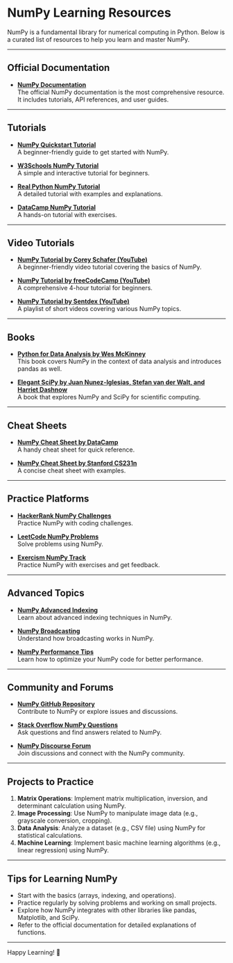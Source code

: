 # NumPy Learning Resources

NumPy is a fundamental library for numerical computing in Python. Below is a curated list of resources to help you learn and master NumPy.

---

## **Official Documentation**
- **[NumPy Documentation](https://numpy.org/doc/)**  
  The official NumPy documentation is the most comprehensive resource. It includes tutorials, API references, and user guides.

---

## **Tutorials**
- **[NumPy Quickstart Tutorial](https://numpy.org/doc/stable/user/quickstart.html)**  
  A beginner-friendly guide to get started with NumPy.

- **[W3Schools NumPy Tutorial](https://www.w3schools.com/python/numpy_intro.asp)**  
  A simple and interactive tutorial for beginners.

- **[Real Python NumPy Tutorial](https://realpython.com/numpy-tutorial/)**  
  A detailed tutorial with examples and explanations.

- **[DataCamp NumPy Tutorial](https://www.datacamp.com/community/tutorials/python-numpy-tutorial)**  
  A hands-on tutorial with exercises.

---

## **Video Tutorials**
- **[NumPy Tutorial by Corey Schafer (YouTube)](https://www.youtube.com/watch?v=QUT1VHiLmmI)**  
  A beginner-friendly video tutorial covering the basics of NumPy.

- **[NumPy Tutorial by freeCodeCamp (YouTube)](https://www.youtube.com/watch?v=GB9ByFAIAH4)**  
  A comprehensive 4-hour tutorial for beginners.

- **[NumPy Tutorial by Sentdex (YouTube)](https://www.youtube.com/playlist?list=PLQVvvaa0QuDfKTOs3Keq_kaG2P55YRn5v)**  
  A playlist of short videos covering various NumPy topics.

---

## **Books**
- **[Python for Data Analysis by Wes McKinney](https://www.oreilly.com/library/view/python-for-data/9781491957653/)**  
  This book covers NumPy in the context of data analysis and introduces pandas as well.

- **[Elegant SciPy by Juan Nunez-Iglesias, Stefan van der Walt, and Harriet Dashnow](https://www.oreilly.com/library/view/elegant-scipy/9781491922927/)**  
  A book that explores NumPy and SciPy for scientific computing.

---

## **Cheat Sheets**
- **[NumPy Cheat Sheet by DataCamp](https://www.datacamp.com/community/blog/python-numpy-cheat-sheet)**  
  A handy cheat sheet for quick reference.

- **[NumPy Cheat Sheet by Stanford CS231n](https://cs231n.github.io/python-numpy-tutorial/)**  
  A concise cheat sheet with examples.

---

## **Practice Platforms**
- **[HackerRank NumPy Challenges](https://www.hackerrank.com/domains/tutorials/10-days-of-numpy)**  
  Practice NumPy with coding challenges.

- **[LeetCode NumPy Problems](https://leetcode.com/problemset/all/?topicSlugs=numpy)**  
  Solve problems using NumPy.

- **[Exercism NumPy Track](https://exercism.org/tracks/python/exercises)**  
  Practice NumPy with exercises and get feedback.

---

## **Advanced Topics**
- **[NumPy Advanced Indexing](https://numpy.org/doc/stable/user/basics.indexing.html)**  
  Learn about advanced indexing techniques in NumPy.

- **[NumPy Broadcasting](https://numpy.org/doc/stable/user/basics.broadcasting.html)**  
  Understand how broadcasting works in NumPy.

- **[NumPy Performance Tips](https://numpy.org/doc/stable/user/basics.performance.html)**  
  Learn how to optimize your NumPy code for better performance.

---

## **Community and Forums**
- **[NumPy GitHub Repository](https://github.com/numpy/numpy)**  
  Contribute to NumPy or explore issues and discussions.

- **[Stack Overflow NumPy Questions](https://stackoverflow.com/questions/tagged/numpy)**  
  Ask questions and find answers related to NumPy.

- **[NumPy Discourse Forum](https://discuss.scientific-python.org/c/users/numpy/10)**  
  Join discussions and connect with the NumPy community.

---

## **Projects to Practice**
1. **Matrix Operations**: Implement matrix multiplication, inversion, and determinant calculation using NumPy.
2. **Image Processing**: Use NumPy to manipulate image data (e.g., grayscale conversion, cropping).
3. **Data Analysis**: Analyze a dataset (e.g., CSV file) using NumPy for statistical calculations.
4. **Machine Learning**: Implement basic machine learning algorithms (e.g., linear regression) using NumPy.

---

## **Tips for Learning NumPy**
- Start with the basics (arrays, indexing, and operations).
- Practice regularly by solving problems and working on small projects.
- Explore how NumPy integrates with other libraries like pandas, Matplotlib, and SciPy.
- Refer to the official documentation for detailed explanations of functions.

---

Happy Learning! 🚀
